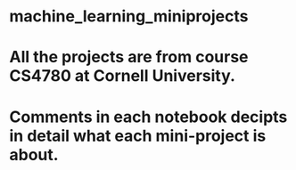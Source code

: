 # machine_learning_miniprojects
# All the projects are from course CS4780 at Cornell University.
# Comments in each notebook decipts in detail what each mini-project is about.
